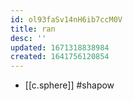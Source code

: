 ```yaml
---
id: ol93faSv14nH6ib7ccM0V
title: ran
desc: ''
updated: 1671318838984
created: 1641756120854
---
```




- [[c.sphere]] #shapow
